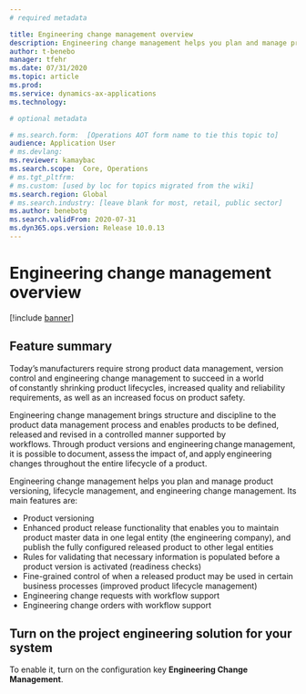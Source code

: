 ```yaml
---
# required metadata

title: Engineering change management overview
description: Engineering change management helps you plan and manage product versioning, lifecycle management, and engineering change management.
author: t-benebo
manager: tfehr
ms.date: 07/31/2020
ms.topic: article
ms.prod: 
ms.service: dynamics-ax-applications
ms.technology: 

# optional metadata

# ms.search.form:  [Operations AOT form name to tie this topic to]
audience: Application User
# ms.devlang: 
ms.reviewer: kamaybac
ms.search.scope:  Core, Operations
# ms.tgt_pltfrm: 
# ms.custom: [used by loc for topics migrated from the wiki]
ms.search.region: Global
# ms.search.industry: [leave blank for most, retail, public sector]
ms.author: benebotg
ms.search.validFrom: 2020-07-31
ms.dyn365.ops.version: Release 10.0.13
---
```


# Engineering change management overview

<!-- KFM: should we call it "Engineering change management" or "Product engineering"? -->

[!include [banner](../includes/banner.md)]

## Feature summary

Today’s manufacturers require strong product data management, version control and engineering change management to succeed in a world of constantly shrinking product lifecycles, increased quality and reliability requirements, as well as an increased focus on product safety.

Engineering change management brings structure and discipline to the product data management process and enables products to be defined, released and revised in a controlled manner supported by workflows. Through product versions and engineering change management, it is possible to document, assess the impact of, and apply engineering changes throughout the entire lifecycle of a product.

Engineering change management helps you plan and manage product versioning, lifecycle management, and engineering change management. Its main features are:

- Product versioning
- Enhanced product release functionality that enables you to maintain product master data in one legal entity (the engineering company), and publish the fully configured released product to other legal entities
- Rules for validating that necessary information is populated before a product version is activated (readiness checks)
- Fine-grained control of when a released product may be used in certain business processes (improved product lifecycle management)
- Engineering change requests with workflow support
- Engineering change orders with workflow support

## Turn on the project engineering solution for your system

To enable it, turn on the configuration key **Engineering Change Management**.

<!-- KFM: We would normally provide a longer description of how to this, something like:

    1. Place your system into maintenance mode as described in [Maintenance mode](../../fin-ops-core/dev-itpro/sysadmin/maintenance-mode.md).
    2. Go to **System administration \> Setup \> License configuration**.
    3. Expand the **XXXX** section.
    4. Select the **XXXXXX** check box.
    5. Turn off maintenance mode as described in [Maintenance mode](../../fin-ops-core/dev-itpro/sysadmin/maintenance-mode.md).

Can we do that here? Do we also need to do anything in feature management? The private preview version of this document probably needs to describe how to enable the flight too.

Enable feature "Engineering Change Management" by doing the following:

 a. Go to feature management

 b. Check for updates and enable the feature

 3. Enable configuration key "Engineering Change Management"

 a. Enable maintenance mode on your environment.

 b. Enable "Engineering Change Management" under “Trade”

 -->
